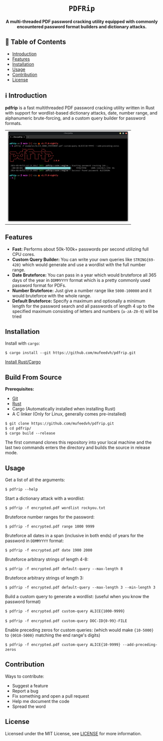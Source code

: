 <div align="center">
  <h1><code>PDFRip</code></h1>
  <p><strong>A multi-threaded PDF password cracking utility equipped with commonly encountered password format builders and dictionary attacks.</strong></p>
</div>

## 📖 Table of Contents

- [Introduction](#%E2%84%B9%EF%B8%8F-introduction)
- [Features](#features)
- [Installation](#installation)
- [Usage](#usage)
- [Contribution](#contribution)
- [License](#license)

## ℹ️ Introduction


**pdfrip** is a fast multithreaded PDF password cracking utility written in Rust with support for wordlist-based dictionary attacks, date, number range, and alphanumeric brute-forcing, and a custom query builder for password formats.

<div align="center">
  <table>
    <tr>
      <td><img height="300" width="400" src="screenshots/pdfrip-screenshot.png"></td>
    </tr>
  </table>
</div>

## Features

- **Fast:** Performs about 50k-100k+ passwords per second utilizing full CPU cores.
- **Custom Query Builder:** You can write your own queries like `STRING{69-420}` which would generate and use a wordlist with the full number range.
- **Date Bruteforce:** You can pass in a year which would bruteforce all 365 days of the year in `DDMMYYYY` format which is a pretty commonly used password format for PDFs.
- **Number Bruteforce:** Just give a number range like `5000-100000` and it would bruteforce with the whole range.
- **Default Bruteforce:** Specify a maximum and optionally a minimum length for the password search and all passwords of length 4 up to the specified maximum consisting of letters and numbers (`a-zA-Z0-9`) will be tried

## Installation

Install with `cargo`:

    $ cargo install --git https://github.com/mufeedvh/pdfrip.git
    
[Install Rust/Cargo](https://rust-lang.org/tools/install)

## Build From Source

**Prerequisites:**

* [Git](https://git-scm.org/downloads)
* [Rust](https://rust-lang.org/tools/install)
* Cargo (Automatically installed when installing Rust)
* A C linker (Only for Linux, generally comes pre-installed)

```
$ git clone https://github.com/mufeedvh/pdfrip.git
$ cd pdfrip/
$ cargo build --release
```

The first command clones this repository into your local machine and the last two commands enters the directory and builds the source in release mode.

## Usage

Get a list of all the arguments:

    $ pdfrip --help
    
Start a dictionary attack with a wordlist:

    $ pdfrip -f encrypted.pdf wordlist rockyou.txt
    
Bruteforce number ranges for the password:

    $ pdfrip -f encrypted.pdf range 1000 9999
    
Bruteforce all dates in a span (inclusive in both ends) of years for the password in `DDMMYYYY` format:

    $ pdfrip -f encrypted.pdf date 1900 2000

Bruteforce arbitrary strings of length 4-8:

    $ pdfrip -f encrypted.pdf default-query --max-length 8

Bruteforce arbitrary strings of length 3:

    $ pdfrip -f encrypted.pdf default-query --max-length 3 --min-length 3

Build a custom query to generate a wordlist: (useful when you know the password format)

    $ pdfrip -f encrypted.pdf custom-query ALICE{1000-9999}

    $ pdfrip -f encrypted.pdf custom-query DOC-ID{0-99}-FILE

Enable preceding zeros for custom queries: (which would make `{10-5000}` to `{0010-5000}` matching the end range's digits)

    $ pdfrip -f encrypted.pdf custom-query ALICE{10-9999} --add-preceding-zeros

## Contribution

Ways to contribute:

- Suggest a feature
- Report a bug
- Fix something and open a pull request
- Help me document the code
- Spread the word

## License

Licensed under the MIT License, see <a href="https://github.com/mufeedvh/pdfrip/blob/master/LICENSE">LICENSE</a> for more information.

